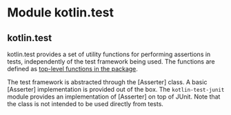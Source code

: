 # Module kotlin.test

## kotlin.test

kotlin.test provides a set of utility functions for performing assertions in tests, independently of the test framework
being used. The functions are defined as  [top-level functions in the package](kotlin.test/index.html#functions).

The test framework is abstracted through the [Asserter] class. A basic [Asserter] implementation is provided out of the
box. The `kotlin-test-junit` module provides an implementation of [Asserter] on top of JUnit. Note that the class is not intended
to be used directly from tests.
